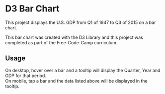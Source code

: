<!-- TITLE/ -->
<h1>D3 Bar Chart</h1>
<!-- /TITLE -->

<!-- DESCRIPTION/ -->
This project displays the U.S. GDP from Q1 of 1947 to Q3 of 2015 on a bar chart.

This bar chart was created with the D3 Library and this project was completed as part of the Free-Code-Camp curriculum.
<!-- /DESCRIPTION -->

<!-- Usage/ -->
<h2>Usage</h2>
On desktop, hover over a bar and a tooltip will display the Quarter, Year and GDP for that period.
<br />
On mobile, tap a bar and the data listed above will be displayed in the tooltip.
<!-- /Usage -->
